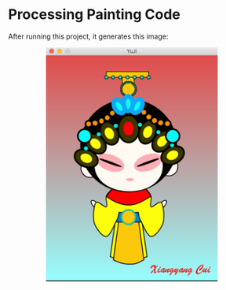 # Processing Painting Code

After running this project, it generates this image:
<p align="center">
  <img src="./YuJi/YuJi.png" width="350"/>
</p>
